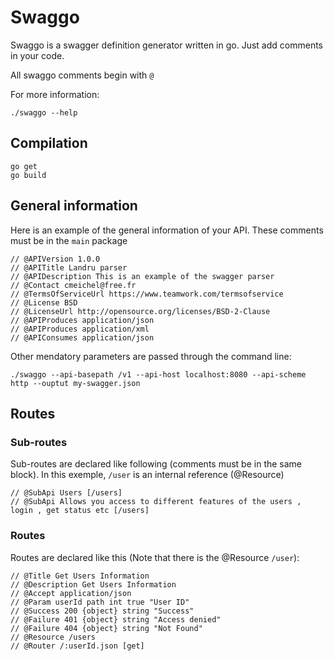 # Swaggo

Swaggo is a swagger definition generator written in go.
Just  add comments in your code.

All swaggo comments begin with `@`

For more information:
```
./swaggo --help
```

## Compilation
```
go get
go build
```

## General information
Here is an example of the general information of your API. These comments must be in the `main` package
```
// @APIVersion 1.0.0
// @APITitle Landru parser
// @APIDescription This is an example of the swagger parser
// @Contact cmeichel@free.fr
// @TermsOfServiceUrl https://www.teamwork.com/termsofservice
// @License BSD
// @LicenseUrl http://opensource.org/licenses/BSD-2-Clause
// @APIProduces application/json
// @APIProduces application/xml
// @APIConsumes application/json
```
Other mendatory parameters are passed through the command line:
```
./swaggo --api-basepath /v1 --api-host localhost:8080 --api-scheme http --ouptut my-swagger.json
```

## Routes
### Sub-routes
Sub-routes are declared like following (comments must be in the same block). In this exemple, `/user` is an internal reference (@Resource)
```
// @SubApi Users [/users]
// @SubApi Allows you access to different features of the users , login , get status etc [/users]
```

### Routes
Routes are declared like this (Note that there is the @Resource `/user`):
```
// @Title Get Users Information
// @Description Get Users Information
// @Accept application/json
// @Param userId path int true "User ID"
// @Success 200 {object} string "Success"
// @Failure 401 {object} string "Access denied"
// @Failure 404 {object} string "Not Found"
// @Resource /users
// @Router /:userId.json [get]
```
